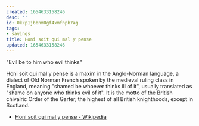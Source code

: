 ```yaml
---
created: 1654633158246
desc: ''
id: 0kkp1jbbnm0gf4xmfnpb7ag
tags:
- sayings
title: Honi soit qui mal y pense
updated: 1654633158246
---
```

   
"Evil be to him who evil thinks"   
   
Honi soit qui mal y pense is a maxim in the Anglo-Norman language, a dialect of Old Norman French spoken by the medieval ruling class in England, meaning "shamed be whoever thinks ill of it", usually translated as "shame on anyone who thinks evil of it". It is the motto of the British chivalric Order of the Garter, the highest of all British knighthoods, except in Scotland.   
   
   
- [Honi soit qui mal y pense - Wikipedia](https://en.wikipedia.org/wiki/Honi_soit_qui_mal_y_pense)